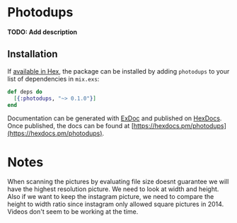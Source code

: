 # Photodups

**TODO: Add description**

## Installation

If [available in Hex](https://hex.pm/docs/publish), the package can be installed
by adding `photodups` to your list of dependencies in `mix.exs`:

```elixir
def deps do
  [{:photodups, "~> 0.1.0"}]
end
```

Documentation can be generated with [ExDoc](https://github.com/elixir-lang/ex_doc)
and published on [HexDocs](https://hexdocs.pm). Once published, the docs can
be found at [https://hexdocs.pm/photodups](https://hexdocs.pm/photodups).

# Notes

When scanning the pictures by evaluating file size doesnt guarantee we will
have the highest resolution picture. We need to look at width and height.
Also if we want to keep the instagram picture, we need to compare the height to
width ratio since instagram only allowed square pictures in 2014. Videos don't
seem to be working at the time.

